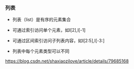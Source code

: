 ### 列表

- 列表（list）是有序的元素集合

- 可通过索引访问单个元素，如l[2],l[-1]

- 可通过区间索引访问子列表内容，如l[2:5],l[-3:]

- 列表中每个元素类型可以不同

https://blog.csdn.net/shaxiaozilove/article/details/79685168